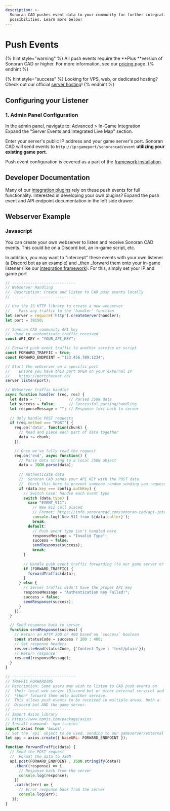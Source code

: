 ```yaml
---
description: >-
  Sonoran CAD pushes event data to your community for further integration
  possibilities. Learn more below!
---
```


# Push Events

{% hint style="warning" %}
All push events require the **Plus **version of Sonoran CAD or higher. For more information, see our [pricing ](../../../pricing/faq/)page.
{% endhint %}

{% hint style="success" %}
Looking for VPS, web, or dedicated hosting? Check out our official [server hosting](../../../other-products/server-hosting.md)!
{% endhint %}

## Configuring your Listener

### 1. Admin Panel Configuration

In the admin panel, navigate to: Advanced > In-Game Integration\
Expand the "Server Events and Integrated Live Map" section.

Enter your server's public IP address and your game server's port. Sonoran CAD will send events to `http://ip:gameport/sonorancad/event` **utilizing your existing game port**.

Push event configuration is covered as a part of the [framework installation](../../../integration-plugins/integration-plugins/framework-installation.md#5-configure-push-events).

## Developer Documentation

Many of our [integration plugins](../../../integration-plugins/integration-plugins/available-plugins/) rely on these push events for full functionality. Interested in developing your own plugins? Expand the push event and API endpoint documentation in the left side drawer.

## Webserver Example

### Javascript

You can create your own webserver to listen and receive Sonoran CAD events. This could be on a Discord bot, an in-game script, etc.

In addition, you may want to "intercept" these events with your own listener (a Discord bot as an example) and _then _forward them onto your in-game listener (like our [integration framework](../../../integration-plugins/integration-plugins/framework-installation.md)). For this, simply set your IP and game port&#x20;

```javascript
// ----------------------------
// Webserver Handling
//  Description: Create and listen to CAD push events locally
// ----------------------------

// Use the JS HTTP library to create a new webserver
//    Pass any traffic to the 'handler' function
let server = require('http').createServer(handler);
let port = 30150;

// Sonoran CAD community API key
//  Used to authenticate traffic received
const API_KEY = "YOUR_API_KEY";

// Forward push event traffic to another service or script
const FORWARD_TRAFFIC = true;
const FORWARD_ENDPOINT = "123.456.789:1234";

// Start the webserver on a specific port
//    Ensure you have this port OPEN on your external IP
//    https://portchecker.co/
server.listen(port);

// Webserver traffic handler
async function handler (req, res) {
  let data = '';            // Parsed JSON data
  let success = false;      // Successful parsing/handling
  let responseMessage = ""; // Response text back to server
  
  // Only handle POST requests
  if (req.method === "POST") {
    req.on('data', function(chunk) {
      // Read and piece each part of data together
      data += chunk;
    });

    // Once we've fully read the request
    req.on('end', async function() {
      // Parse data string to a local JSON object
      data = JSON.parse(data);
      
      // Authenticate data
      //  Sonoran CAD sends your API KEY with the POST data
      //  Check this here to prevent someone random sending you requests
      if (data.key === config.authKey) {
        // Switch Case: handle each event type
        switch (data.type) {
          case "EVENT_911":
            // New 911 call placed
            // Format: https://info.sonorancad.com/sonoran-cad/api-integration/push-events/event-911
            console.log(`New 911 from ${data.caller}`);
            break;
          default:
            // Push event type isn't handled here
            responseMessage = "Invalid Type";
            success = false;
            sendResponse(success);
            break;
        }
        
        // Handle push event traffic forwarding (to our game server or other endpoint)
        if (FORWARD_TRAFFIC) {
          forwardTraffic(data);
        }
      } else {
        // Server traffic didn't have the proper API key
        responseMessage = "Authentication Key Failed!";
        success = false;
        sendResponse(success);
      }
    });
  }

  // Send response back to server
  function sendResponse(success) {
    // Return an HTTP 200 or 400 based on `success` boolean
    const statusCode = success ? 200 : 400;
    // Set response headers
    res.writeHead(statusCode, {'Content-Type': 'text/plain'});
    // Return response
    res.end(responseMessage);
  }
}

// ----------------------------
// TRAFFIC FORWARDING
// Description: Some users may wish to listen to CAD push events on
//  their local web server (Discord bot or other external service) and
//  *then* forward them onto another service.
//  This allows push events to be received in multiple areas, both a
//  Discord bot AND the game server.
// ----------------------------
// Import Axios library
// https://www.npmjs.com/package/axios
// Install command: `npm i axios` 
import axios from 'axios';
// Set the `api` object to be used, sending to our gameserver/external service
let api = axios.create({ baseURL: FORWARD_ENDPOINT });

function forwardTraffic(data) {
  // Send the POST request
  //  Format the data to JSON
  api.post(FORWARD_ENDPOINT , JSON.stringify(data))
    .then((response) => {
      // Response back from the server
      console.log(response);
    })
    .catch((err) => {
      // Error response back from the server
      console.log(err);
   });
}
```
